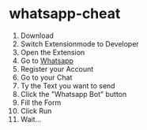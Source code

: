 # whatsapp-cheat

1. Download
2. Switch Extensionmode to Developer
3. Open the Extension
4. Go to [Whatsapp](https://web.whatsapp.com/)
5. Register your Account
6. Go to your Chat
7. Ty the Text you want to send
8. Click the "Whatsapp Bot" button
9. Fill the Form
10. Click Run
11. Wait...
    
